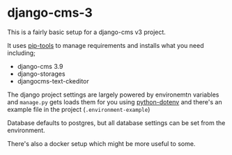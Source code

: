 # django-cms-3
This is a fairly basic setup for a django-cms v3 project.

It uses [pip-tools](https://github.com/jazzband/pip-tools) to manage requirements and installs what you need including;

* django-cms 3.9
* django-storages
* djangocms-text-ckeditor

The django project settings are largely powered by environemtn variables and `manage.py` gets
loads them for you using [python-dotenv](https://pypi.org/project/python-dotenv/) and there's an example
file in the project (`.environment-example`)

Database defaults to postgres, but all database settings can be set from the environment.

There's also a docker setup which might be more useful to some.

